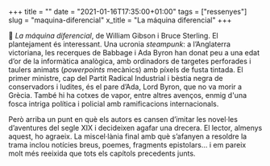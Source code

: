 +++
title = ""
date = "2021-01-16T17:35:00+01:00"
tags = ["ressenyes"]
slug = "maquina-diferencial"
x_title = "La máquina diferencial"
+++

📖 *La máquina diferencial*, de William Gibson i Bruce Sterling. El plantejament és interessant. Una ucronia *steampunk*: a l’Anglaterra victoriana, les recerques de Babbage i Ada Byron han donat peu a una edat d’or de la informàtica analògica, amb ordinadors de targetes perforades i taulers animats (*powerpoints* mecànics) amb píxels de fusta tintada. El primer ministre, cap del Partit Radical Industrial i bèstia negra de conservadors i ludites, és el pare d’Ada, Lord Byron, que no va morir a Grècia. També hi ha cotxes de vapor, entre altres avenços, enmig d'una fosca intriga política i policial amb ramificacions internacionals.

Però arriba un punt en què els autors es cansen d’imitar les novel·les d’aventures del segle XIX i decideixen agafar una drecera. El lector, almenys aquest, ho agraeix. La miscel·lània final amb què s’afanyen a resoldre la trama inclou notícies breus, poemes, fragments epistolars… i em pareix molt més reeixida que tots els capítols precedents junts.
